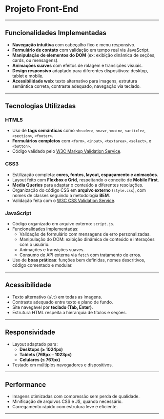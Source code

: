 # Projeto Front-End

---

## Funcionalidades Implementadas

- **Navegação intuitiva** com cabeçalho fixo e menu responsivo.
- **Formulário de contato** com validação em tempo real via JavaScript.
- **Manipulação de elementos do DOM** (ex: exibição dinâmica de seções, cards, ou mensagens).
- **Animações suaves** com efeitos de rolagem e transições visuais.
- **Design responsivo** adaptado para diferentes dispositivos: desktop, tablet e mobile.
- **Acessibilidade web**: texto alternativo para imagens, estrutura semântica correta, contraste adequado, navegação via teclado.

---


## Tecnologias Utilizadas

### HTML5
- Uso de **tags semânticas** como `<header>`, `<nav>`, `<main>`, `<article>`, `<section>`, `<footer>`.
- **Formulários completos** com `<form>`, `<input>`, `<textarea>`, `<select>`, e `<button>`.
- Código validado pelo [W3C Markup Validation Service](https://validator.w3.org/).

### CSS3
- Estilização completa: **cores, fontes, layout, espaçamento e animações**.
- Layout feito com **Flexbox e Grid**, respeitando o conceito de **Mobile First**.
- **Media Queries** para adaptar o conteúdo a diferentes resoluções.
- Organização do código CSS em **arquivo externo** (`style.css`), com nomes de classes seguindo a metodologia **BEM**.
- Validação feita com o [W3C CSS Validation Service](https://jigsaw.w3.org/css-validator/).

### JavaScript
- Código organizado em arquivo externo: `script.js`.
- Funcionalidades implementadas:
  - Validação de formulário com mensagens de erro personalizadas.
  - Manipulação do DOM: exibição dinâmica de conteúdo e interações com o usuário.
  - Animações e transições suaves.
  - Consumo de API externa via `fetch` com tratamento de erros.
- Uso de **boas práticas**: funções bem definidas, nomes descritivos, código comentado e modular.

---

## Acessibilidade

- Texto alternativo (`alt`) em todas as imagens.
- Contraste adequado entre texto e plano de fundo.
- Site navegável por **teclado (Tab, Enter)**.
- Estrutura HTML respeita a hierarquia de títulos e seções.

---

## Responsividade

- Layout adaptado para:
  - **Desktops (≥ 1024px)**
  - **Tablets (768px – 1023px)**
  - **Celulares (≤ 767px)**
- Testado em múltiplos navegadores e dispositivos.

---

## Performance

- Imagens otimizadas com compressão sem perda de qualidade.
- Minificação de arquivos CSS e JS, quando necessário.
- Carregamento rápido com estrutura leve e eficiente.

---

